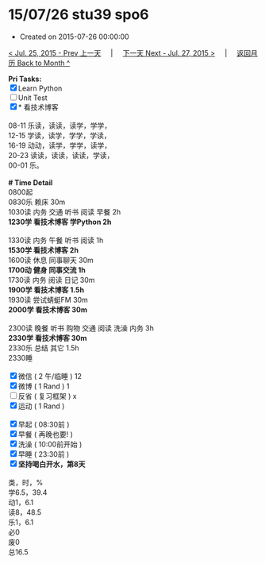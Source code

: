 # 15/07/26 stu39 spo6

- Created on 2015-07-26 00:00:00

[< Jul. 25, 2015 - Prev 上一天](/lifelogs/2015/07/d25.md) &nbsp; &nbsp; | &nbsp; &nbsp; [下一天 Next - Jul. 27, 2015 >](/lifelogs/2015/07/d27.md) &nbsp; &nbsp; |  &nbsp; &nbsp; [返回月历 Back to Month ^](/lifelogs/2015/07/index.md)
<br/><div><strong>Pri Tasks:</strong></div><div><input checked="true" type="checkbox"/>Learn Python</div><div><input type="checkbox"/>Unit Test</div><div><input checked="true" type="checkbox"/>* 看技术博客<br/></div><div><div><br clear="none"/></div></div><div>08-11 乐读，读读，读学，学学，</div><div>12-15 学读，读学，学学，学读，</div><div>16-19 动动，读学，学学，读学，</div><div>20-23 读读，读读，读读，学读，</div><div>00-01 乐。</div><div><br/></div><div><b># Time Detail</b></div><div>0800起</div><div>0830乐 赖床 30m</div><div>1030读 内务 交通 听书 阅读 早餐 2h</div><div><strong>1230学 看技术博客 学Python 2h</strong></div><div><br clear="none"/></div><div>1330读 内务 午餐 听书 阅读 1h</div><div><strong>1530学 看技术博客 2h</strong></div><div>1600读 休息 同事聊天 30m</div><div><b>1700动 健身 同事交流 1h</b></div><div>1730读 内务 阅读 日记 30m</div><div><b>1900学 看技术博客 1.5h</b></div><div>1930读 尝试蜻蜓FM 30m</div><div><b>2000学 看技术博客 30m</b></div><div><br/></div><div>2300读 晚餐 听书 购物 交通 阅读 洗澡 内务 3h</div><div><b>2330学 看技术博客 30m</b></div><div>2330乐 总结 其它 1.5h</div><div>2330睡</div><div><br/></div><div><input checked="true" type="checkbox"/>微信 ( 2 午/临睡 ) 12</div><div><input checked="true" type="checkbox"/>微博 ( 1 Rand ) 1</div><div><input type="checkbox"/>反省 ( 复习框架 ) x</div><div><input checked="true" type="checkbox"/>运动 ( 1 Rand ) </div><div><br/></div><div><input checked="true" type="checkbox"/>早起 ( 08:30前 ) </div><div><input checked="true" type="checkbox"/>早餐 ( 再晚也要! ) </div><div><input checked="true" type="checkbox"/>洗澡 ( 10:00前开始 ) <br/></div><div><input checked="true" type="checkbox"/>早睡 ( 23:30前 ) </div><div><b><input checked="true" type="checkbox"/>坚持喝白开水，第8天</b></div><div><br clear="none"/></div><div>类，时，%</div><div>学6.5，39.4</div><div>动1，6.1</div><div>读8，48.5</div><div>乐1，6.1</div><div>必0<br clear="none"/>废0<br clear="none"/>总16.5</div>
